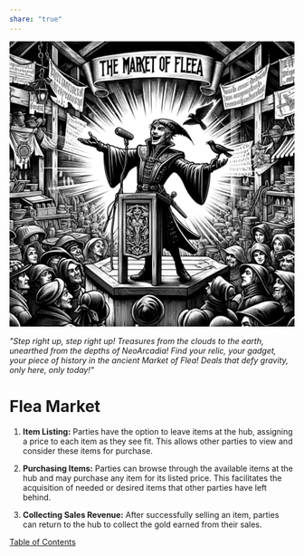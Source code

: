 ```yaml
---  
share: "true"  
---  
```

  
  
![Pasted image 20240126180046](./Pasted%20image%2020240126180046.png)  
  
*"Step right up, step right up! Treasures from the clouds to the earth, unearthed from the depths of NeoArcadia! Find your relic, your gadget, your piece of history in the ancient Market of Flea! Deals that defy gravity, only here, only today!"*  
  
# Flea Market  
  
1. **Item Listing:** Parties have the option to leave items at the hub, assigning a price to each item as they see fit. This allows other parties to view and consider these items for purchase.  
  
2. **Purchasing Items:** Parties can browse through the available items at the hub and may purchase any item for its listed price. This facilitates the acquisition of needed or desired items that other parties have left behind.  
  
3. **Collecting Sales Revenue:** After successfully selling an item, parties can return to the hub to collect the gold earned from their sales.  
  
[Table of Contents](./Table%20of%20Contents.html)